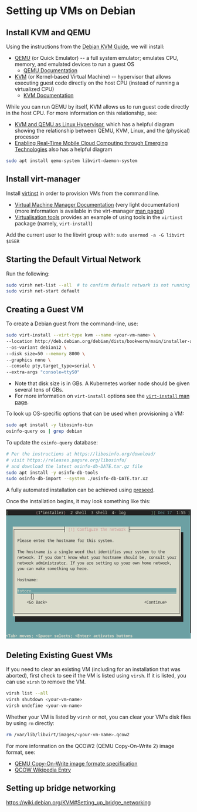 # Setting up VMs on Debian

## Install KVM and QEMU

Using the instructions from the [Debian KVM Guide](https://wiki.debian.org/KVM),
we will install:

- [QEMU](https://wiki.debian.org/QEMU) (or Quick Emulator) -- a full system emulator; emulates CPU, memory, and emulated devices to run a guest OS
  - [QEMU Documentation](https://www.qemu.org/docs/master/)
- [KVM](https://wiki.debian.org/KVM) (or Kernel-based Virtual Machine) -- hypervisor that allows executing guest code directly on the host CPU (instead of running a virtualized CPU)
  - [KVM Documentation](https://www.linux-kvm.org/page/HOWTO)

While you can run QEMU by itself, KVM allows us to run guest code directly in the host CPU.
For more information on this relationship, see:
- [KVM and QEMU as Linux Hypervisor](https://medium.com/@jain.sm/kvm-and-qemu-as-linux-hypervisor-18271376449), which has a helpful diagram showing the relationship between QEMU, KVM, Linux, and the (physical) processor
- [Enabling Real-Time Mobile Cloud Computing through Emerging Technologies](https://www.researchgate.net/publication/281177318_Hardware_and_Software_Aspects_of_VM-Based_Mobile-Cloud_Offloading) also has a helpful diagram

```bash
sudo apt install qemu-system libvirt-daemon-system
```

## Install virt-manager

Install [virtinst](https://wiki.libvirt.org/UbuntuKVMWalkthrough.html) in order to provision VMs from the command line.
- [Virtual Machine Manager Documentation](https://virt-manager.org/)
  (very light documentation)
  (more information is available in the virt-manager [man pages](https://github.com/virt-manager/virt-manager/tree/main/man))
- [Virtualisation tools](https://discourse.ubuntu.com/t/virtualisation-tools/13436) provides an example of using tools in the `virtinst` package (namely, `virt-install`)

Add the current user to the libvirt group with:
`sudo usermod -a -G libvirt $USER`

## Starting the Default Virtual Network

Run the following:
```bash
sudo virsh net-list --all  # to confirm default network is not running
sudo virsh net-start default
```

## Creating a Guest VM

To create a Debian guest from the command-line, use:

```bash
sudo virt-install --virt-type kvm --name <your-vm-name> \
--location http://deb.debian.org/debian/dists/bookworm/main/installer-amd64/ \
--os-variant debian12 \
--disk size=50 --memory 8000 \
--graphics none \
--console pty,target_type=serial \
--extra-args "console=ttyS0"
```

- Note that disk size is in GBs. A Kubernetes worker node should be given several tens of GBs.
- For more information on `virt-install` options see the [`virt-install` man page](https://github.com/virt-manager/virt-manager/blob/main/man/virt-install.rst).

To look up OS-specific options that can be used when provisioning a VM:

```bash
sudo apt install -y libosinfo-bin
osinfo-query os | grep debian
```

To update the `osinfo-query` database:
```bash
# Per the instructions at https://libosinfo.org/download/
# visit https://releases.pagure.org/libosinfo/
# and download the latest osinfo-db-DATE.tar.gz file
sudo apt install -y osinfo-db-tools
sudo osinfo-db-import --system ./osinfo-db-DATE.tar.xz
```

A fully automated installation can be achieved using
[preseed](https://wiki.debian.org/DebianInstaller/Preseed).

Once the installation begins, it may look something like this:

![Debian Installer](./images/totoro.png)

## Deleting Existing Guest VMs

If you need to clear an existing VM
(including for an installation that was aborted),
first check to see if the VM is listed using `virsh`.
If it is listed, you can use `virsh` to remove the VM.

```bash
virsh list --all
virsh shutdown <your-vm-name>
virsh undefine <your-vm-name>
```

Whether your VM is listed by `virsh` or not,
you can clear your VM's disk files
by using `rm` directly:

```bash
rm /var/lib/libvirt/images/<your-vm-name>.qcow2
```

For more information on the QCOW2 (QEMU Copy-On-Write 2) image format, see:
- [QEMU Copy-On-Write image formate specification](https://github.com/libyal/libqcow/blob/main/documentation/QEMU%20Copy-On-Write%20file%20format.asciidoc)
- [QCOW Wikipedia Entry](https://en.wikipedia.org/wiki/Qcow)

## Setting up bridge networking

https://wiki.debian.org/KVM#Setting_up_bridge_networking
